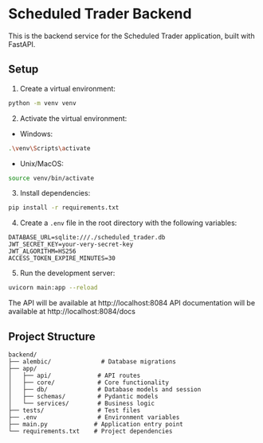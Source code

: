 # Scheduled Trader Backend

This is the backend service for the Scheduled Trader application, built with FastAPI.

## Setup

1. Create a virtual environment:
```bash
python -m venv venv
```

2. Activate the virtual environment:
- Windows:
```bash
.\venv\Scripts\activate
```
- Unix/MacOS:
```bash
source venv/bin/activate
```

3. Install dependencies:
```bash
pip install -r requirements.txt
```

4. Create a `.env` file in the root directory with the following variables:
```
DATABASE_URL=sqlite:///./scheduled_trader.db
JWT_SECRET_KEY=your-very-secret-key
JWT_ALGORITHM=HS256
ACCESS_TOKEN_EXPIRE_MINUTES=30
```

5. Run the development server:
```bash
uvicorn main:app --reload
```

The API will be available at http://localhost:8084
API documentation will be available at http://localhost:8084/docs

## Project Structure

```
backend/
├── alembic/              # Database migrations
├── app/
│   ├── api/             # API routes
│   ├── core/            # Core functionality
│   ├── db/              # Database models and session
│   ├── schemas/         # Pydantic models
│   └── services/        # Business logic
├── tests/               # Test files
├── .env                 # Environment variables
├── main.py             # Application entry point
└── requirements.txt    # Project dependencies
``` 